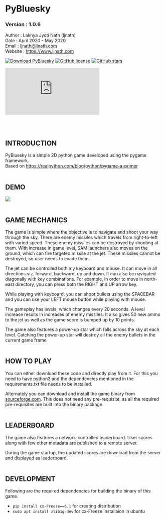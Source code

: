# PyBluesky
### Version : 1.0.6


Author : Lakhya Jyoti Nath (ljnath)<br>
Date : April 2020 - May 2020<br>
Email : ljnath@ljnath.com<br>
Website : https://www.ljnath.com


[![Download PyBluesky](https://img.shields.io/sourceforge/dt/ljnath.svg)](https://sourceforge.net/projects/ljnath/files/latest/download)
[![GitHub license](https://img.shields.io/github/license/ljnath/PyBluesky)](https://github.com/ljnath/PyBluesky/blob/master/LICENSE)
[![GitHub stars](https://img.shields.io/github/stars/ljnath/PyBluesky)](https://github.com/ljnath/PyBluesky/stargazers)

[![Download PyBluesky](https://sourceforge.net/sflogo.php?type=13&group_id=3215162)](https://sourceforge.net/p/ljnath/)  

</br>
</br>

## INTRODUCTION
PyBluesky is a simple 2D python game developed using the pygame framework.</br>
Based on https://realpython.com/blog/python/pygame-a-primer
</br></br>

## DEMO
<img src="demo.gif" aligh="center"/>
<br><br>

## GAME MECHANICS
The game is simple where the objective is to navigate and shoot your way through the sky.
There are enemy missiles which travels from right-to-left with varied speed. These enemy missiles can be destroyed by shooting at them. With increase in game level, SAM launchers also moves on the ground, which can fire targeted missile at the jet. These missiles cannot be destroyed, so user needs to evade them.

The jet can be controlled both my keyboard and mouse. It can move in all directions viz. forward, backward, up and down. It can also be navigated diagonally with key combinations.
For example, in order to move in north-east directory, you can press both the RIGHT and UP arrow key.

While playing with keyboard, you can shoot bullets using the SPACEBAR and you can use your LEFT mouse button while playing with mouse.<br>

The gameplay has levels, which changes every 20 seconds. A level increase results in increases of enemy missiles.
It also gives 50 new ammo to the jet as well as the game score is bumped up by 10 points.

The game also features a power-up star which falls across the sky at each level.
Catching the power-up star will destroy all the enemy bullets in the current game frame.
</br></br>

## HOW TO PLAY
You can either download these code and directly play from it. For this you need to have python3 and the dependencies  mentioned in the requirements.txt file needs to be installed.

Alternately you can download and install the game binary from [sourceforge.com](https://sourceforge.net/p/ljnath/). This does not need any pre-requisite, as all the required pre-requisites are built into the binary package.
</br></br>

## LEADERBOARD
The game also features a network-controlled leaderboard. User scores along with few other metadata are published to a remote server.

During the game startup, the updated scores are download from the server and displayed as leaderboard.
</br></br>

## DEVELOPMENT

Following are the required dependencies for building the binary of this game.

- `pip install cx-Freeze==6.1` for creating distribution
- `sudo apt install zlib1g-dev`  for cx-Freeze installaion in ubuntu
</br></br>
